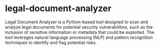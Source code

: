 # legal-document-analyzer
Legal Document Analyzer is a Python-based tool designed to scan and analyze legal documents for potential security vulnerabilities, such as the inclusion of sensitive information or metadata that could be exploited. The tool leverages natural language processing (NLP) and pattern recognition techniques to identify and flag potential risks.
